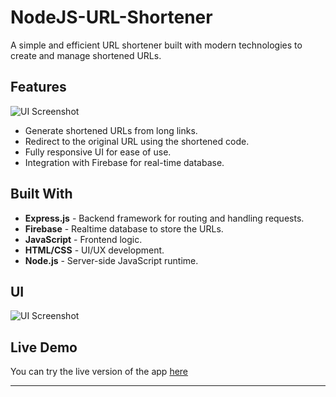 # NodeJS-URL-Shortener
A simple and efficient URL shortener built with modern technologies to create and manage shortened URLs.

## Features
![UI Screenshot](https://shorturl.sk10codebase.online/Url_Shortner.png)
- Generate shortened URLs from long links.
- Redirect to the original URL using the shortened code.
- Fully responsive UI for ease of use.
- Integration with Firebase for real-time database.

## Built With
- **Express.js** - Backend framework for routing and handling requests.
- **Firebase** - Realtime database to store the URLs.
- **JavaScript** - Frontend logic.
- **HTML/CSS** - UI/UX development.
- **Node.js** - Server-side JavaScript runtime.

## UI
![UI Screenshot](https://shorturl.sk10codebase.online/Url_Shortner.png)

## Live Demo
You can try the live version of the app [here](https://shorturl.sk10codebase.online)

---
